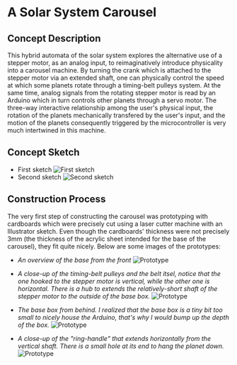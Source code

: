 # A Solar System Carousel
## Concept Description
This hybrid automata of the solar system explores the alternative use of a stepper motor, as an analog input, to reimaginatively introduce physicality into a carousel machine. By turning the crank which is attached to the stepper motor via an extended shaft, one can physically control the speed at which some planets rotate through a timing-belt pulleys system. At the same time, analog signals from the rotating stepper motor is read by an Arduino which in turn controls other planets through a servo motor. The three-way interactive relationship among the user's physical input, the rotation of the planets mechanically transfered by the user's input, and the motion of the planets consequently triggered by the microcontroller is very much intertwined in this machine.

## Concept Sketch

- First sketch
![First sketch](https://raw.githubusercontent.com/vtn238/machineLab/master/midterm/midterm-sketch.jpg)
- Second sketch
![Second sketch](https://raw.githubusercontent.com/vtn238/machineLab/master/midterm/midterm-sktech2.jpg)

## Construction Process
The very first step of constructing the carousel was prototyping with cardboards which were precisely cut using a laser cutter machine with an Illustrator sketch. Even though the cardboards' thickness were not precisely 3mm (the thickness of the acrylic sheet intended for the base of the carousel), they fit quite nicely. Below are some images of the prototypes:
- *An overview of the base from the front*
![Prototype](https://raw.githubusercontent.com/vtn238/machineLab/master/midterm/prototype_3.jpg)

- *A close-up of the timing-belt pulleys and the belt itsel, notice that the one hooked to the stepper motor is vertical, while the other one is horizontal. There is a hub to extends the relatively-short shaft of the stepper motor to the outside of the base box.*
![Prototype](https://raw.githubusercontent.com/vtn238/machineLab/master/midterm/prototype_1.jpg)

- *The base box from behind. I realized that the base box is a tiny bit too small to nicely house the Arduino, that's why I would bump up the depth of the box.*
![Prototype](https://raw.githubusercontent.com/vtn238/machineLab/master/midterm/prototype_2.jpg)

- *A close-up of the "ring-handle" that extends horizontally from the vertical shaft. There is a small hole at its end to hang the planet down.*
![Prototype](https://raw.githubusercontent.com/vtn238/machineLab/master/midterm/prototype_4.jpg)


